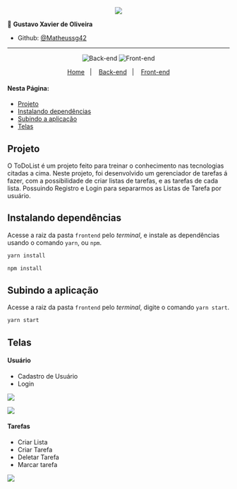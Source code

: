 <p align="center"><a target="_blank" href="https://matheus.sgomes.dev"><img src="https://matheus.sgomes.dev/img/logo_azul.png"></a></>


👤 **Gustavo Xavier de Oliveira** 

* Github: [@Matheussg42](https://github.com/gustxavier)
---

<p align="center">
  
  <img alt="Back-end" src="https://img.shields.io/static/v1?label=Back-end&message=Ok&color=27ae60&labelColor=444444">
  
  <img alt="Front-end" src="https://img.shields.io/static/v1?label=Front-end&message=Ok&color=27ae60&labelColor=444444"> 

</p>

<p align="center">
  <a href="https://github.com/Matheussg42/to-do-list-laravel">Home</a>&nbsp;&nbsp;&nbsp;|&nbsp;&nbsp;&nbsp;
  <a href="/backend">Back-end</a>&nbsp;&nbsp;&nbsp;|&nbsp;&nbsp;&nbsp;
  <a href="/frontend">Front-end</a>
</p>

#### Nesta Página:

* [Projeto](#projeto)
* [Instalando dependências](#dependencias)
* [Subindo a aplicação](#aplicacao)
* [Telas](#telas)

<span id="projeto"></span>
## Projeto

O ToDoList é um projeto feito para treinar o conhecimento nas tecnologias citadas a cima. Neste projeto, foi desenvolvido um gerenciador de tarefas á fazer, com a possibilidade de criar listas de tarefas, e as tarefas de cada lista. Possuindo Registro e Login para separarmos as Listas de Tarefa por usuário.

<span id="dependencias"></span>
## Instalando dependências

Acesse a raiz da pasta `frontend` pelo _terminal_, e instale as dependências usando o comando `yarn`, ou `npm`.

```js
yarn install
```

```js
npm install
```

<span id="aplicacao"></span>
## Subindo a aplicação

Acesse a raiz da pasta `frontend` pelo _terminal_, digite o comando `yarn start`.

```js
yarn start
```

<span id="telas"></span>
## Telas

#### Usuário

* Cadastro de Usuário
* Login

![](../.assets/registro.gif)

![](../.assets/login.gif)

#### Tarefas

* Criar Lista
* Criar Tarefa
* Deletar Tarefa
* Marcar tarefa

![](../.assets/tarefa.gif)
